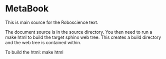 # MetaBook

This is main source for the Roboscience text.

The document source is in the source directory.  You then need to run a make html to build the target sphinx web tree.  This creates a build directory and the web tree is contained within.

To build the html:   make html


